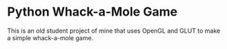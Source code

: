 Python Whack-a-Mole Game
========================

This is an old student project of mine that uses OpenGL and GLUT to make a simple whack-a-mole game. 

 
